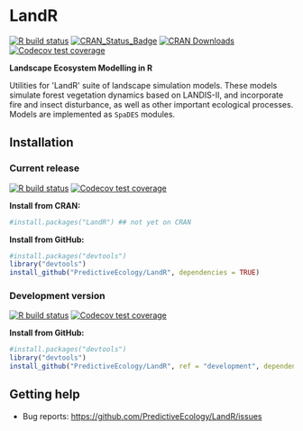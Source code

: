 # LandR

<!-- badges: start -->
[![R build status](https://github.com/PredictiveEcology/LandR/workflows/R-CMD-check/badge.svg)](https://github.com/PredictiveEcology/LandR/actions)
[![CRAN_Status_Badge](http://www.r-pkg.org/badges/version/LandR)](https://cran.r-project.org/package=LandR)
[![CRAN Downloads](http://cranlogs.r-pkg.org/badges/grand-total/LandR)](https://cran.r-project.org/package=LandR)
[![Codecov test coverage](https://codecov.io/gh/PredictiveEcology/LandR/branch/master/graph/badge.svg)](https://app.codecov.io/gh/PredictiveEcology/LandR?branch=master)
<!-- badges: end -->

**Landscape Ecosystem Modelling in R**

Utilities for 'LandR' suite of landscape simulation models.
These models simulate forest vegetation dynamics based on LANDIS-II, and incorporate fire and insect disturbance, as well as other important ecological processes.
Models are implemented as `SpaDES` modules.

## Installation

### Current release

[![R build status](https://github.com/PredictiveEcology/LandR/workflows/R-CMD-check/badge.svg?branch=master)](https://github.com/PredictiveEcology/LandR/actions)
[![Codecov test coverage](https://codecov.io/gh/PredictiveEcology/LandR/branch/master/graph/badge.svg)](https://app.codecov.io/gh/PredictiveEcology/LandR?branch=master)

**Install from CRAN:**

```r
#install.packages("LandR") ## not yet on CRAN
```

**Install from GitHub:**
    
```r
#install.packages("devtools")
library("devtools")
install_github("PredictiveEcology/LandR", dependencies = TRUE) 
```

### Development version

[![R build status](https://github.com/PredictiveEcology/LandR/workflows/R-CMD-check/badge.svg?branch=development)](https://github.com/PredictiveEcology/LandR/actions)
[![Codecov test coverage](https://codecov.io/gh/PredictiveEcology/LandR/branch/development/graph/badge.svg)](https://app.codecov.io/gh/PredictiveEcology/LandR?branch=development)

**Install from GitHub:**

```r
#install.packages("devtools")
library("devtools")
install_github("PredictiveEcology/LandR", ref = "development", dependencies = TRUE) 
```

## Getting help

- Bug reports: <https://github.com/PredictiveEcology/LandR/issues>
